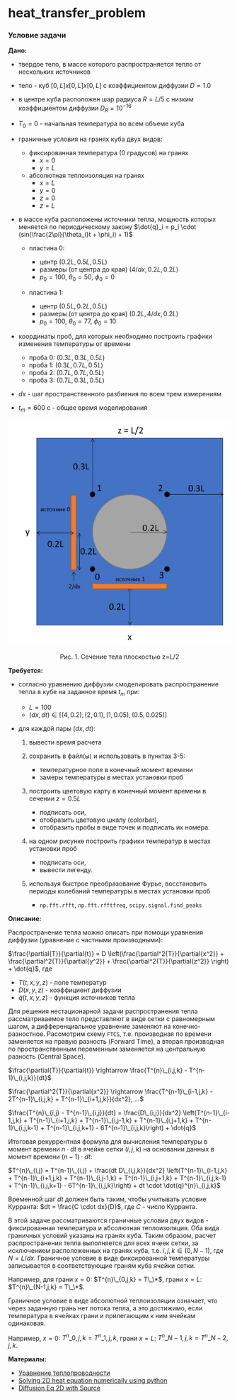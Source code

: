 # heat_transfer_problem

### Условие задачи

**Дано:**
- твердое тело, в массе которого распространяется тепло от нескольких источников
- тело - куб $[0, L] x [0, L] x [0, L]$ с коэффициентом диффузии $D = 1.0$
- в центре куба расположен шар радиуса $R = L/5$ с низким коэффициентом диффузии $D_R = 10^{-16}$
- $T_0 = 0$ - начальная температура во всем объеме куба
- граничные условия на гранях куба двух видов:
    - фиксированная температура (0 градусов) на гранях
        - $x = 0$
        - $y = L$
    - абсолютная теплоизоляция на гранях
        - $x = L$
        - $y = 0$ 
        - $z = 0$
        - $z = L$ 
- в массе куба расположены источники тепла, мощность которых меняется по периодическому закону $\dot{q}_i = p_i \cdot (sin(\frac{2\pi}{\theta_i}t + \phi_i) + 1)$

    - пластина 0:
        - центр $(0.2L, 0.5L, 0.5L)$
        - размеры (от центра до края) $(4/dx, 0.2L, 0.2L)$
        - $p_0 = 100$, $\theta_0 = 50$, $\phi_0 = 0$
        
    - пластина 1:
        - центр $(0.5L, 0.2L, 0.5L)$
        - размеры (от центра до края) $(0.2L, 4/dx, 0.2L)$
        - $p_0 = 100$, $\theta_0 = 77$, $\phi_0 = 10$
    
- координаты проб, для которых необходимо построить графики изменения температуры от времени
    - проба 0: $(0.3L, 0.3L, 0.5L)$
    - проба 1: $(0.3L, 0.7L, 0.5L)$
    - проба 2: $(0.7L, 0.7L, 0.5L)$
    - проба 3: $(0.7L, 0.3L, 0.5L)$
    
- $dx$ - шаг пространственного разбиения по всем трем измерениям
- $t_m = 600$ c - общее время моделирования

![](heat_transfer_task.png)
<center>Рис. 1. Сечение тела плоскостью z=L/2</center>


**Требуется:**
- согласно уравнению диффузии смоделировать распространение тепла в кубе на заданное время $t_m$ при:
    - $L = 100$
    - $(dx, dt) \in [(4, 0.2), (2, 0.1), (1, 0.05), (0.5, 0.025)]$
    
    
- для каждой пары $(dx, dt)$:
    1. вывести время расчета
    
    2. сохранить в файл(ы) и использовать в пунктах 3-5:
        - температурное поле в конечный момент времени
        - замеры температуры в местах установки проб

    3. построить цветовую карту в конечный момент времени в сечении $z = 0.5L$
        - подписать оси,
        - отобразить цветовую шкалу (colorbar),
        - отобразить пробы в виде точек и подписать их номера.

    4. на одном рисунке построить графики температур в местах установки проб
        - подписать оси,
        - вывести легенду.

    5. используя быстрое преобразование Фурье, восстановить периоды колебаний температуры в местах установки проб
        - `np.fft.rfft`, `np.fft.rfftfreq`, `scipy.signal.find_peaks`
    

**Описание:**

Распространение тепла можно описать при помощи уравнения диффузии (уравнение с частными производными):

$\frac{\partial{T}}{\partial{t}} = D \left(\frac{\partial^2{T}}{\partial{x^2}} + \frac{\partial^2{T}}{\partial{y^2}} + \frac{\partial^2{T}}{\partial{z^2}} \right) + \dot{q}$, где

- $T(t, x, y, z)$ - поле температур
- $D(x, y, z)$ - коэффициент диффузии
- $\dot q(t, x, y, z)$ - функция источников тепла

Для решения нестационарной задачи распространения тепла рассматриваемое тело представляют в виде сетки с равномерным шагом, а дифференциальное уравнение заменяют на конечно-разностное. Рассмотрим схему `FTCS`, т.е. производная по времени заменяется на правую разность (Forward Time), а вторая производная по пространственным переменным заменяется на центральную разность (Central Space).

$\frac{\partial{T}}{\partial{t}} \rightarrow \frac{T^{n}\_{i,j,k} - T^{n-1}\_{i,j,k}}{dt}$

$\frac{\partial^2{T}}{\partial{x^2}} \rightarrow \frac{T^{n-1}\_{i-1,j,k} - 2T^{n-1}\_{i,j,k} + T^{n-1}\_{i+1,j,k}}{dx^2}, ...$


$\frac{T^{n}\_{i,j} - T^{n-1}\_{i,j}}{dt} = \frac{D\_{i,j}}{dx^2} \left(T^{n-1}\_{i-1,j,k} + T^{n-1}\_{i+1,j,k} + T^{n-1}\_{i,j-1,k}  + T^{n-1}\_{i,j+1,k} + T^{n-1}\_{i,j,k-1} + T^{n-1}\_{i,j,k+1} - 6T^{n-1}\_{i,j,k}\right) + \dot{q}$

Итоговая рекуррентная формула для вычисления температуры в момент времени $n \cdot dt$ в ячейке сетки $(i, j, k)$ на основании данных в момент времени $(n-1) \cdot dt$:

$T^{n}\_{i,j} = T^{n-1}\_{i,j} + \frac{dt D\_{i,j,k}}{dx^2} \left(T^{n-1}\_{i-1,j,k} + T^{n-1}\_{i+1,j,k} + T^{n-1}\_{i,j-1,k}  + T^{n-1}\_{i,j+1,k} + T^{n-1}\_{i,j,k-1} + T^{n-1}\_{i,j,k+1} - 6T^{n-1}\_{i,j,k}\right) + dt \cdot \dot{q}^{n}\_{i,j,k}$

Временной шаг $dt$ должен быть таким, чтобы учитывать условие Курранта: $dt = \frac{C \cdot dx}{D}$, где $C$ - число Курранта.

В этой задаче рассматриваются граничные условия двух видов - фиксированная температура и абсолютная теплоизоляция. Оба вида граничных условий указаны на гранях куба. Таким образом, расчет распространения тепла выполняется для всех ячеек сетки, за исключением расположенных на гранях куба, т.е. $i, j, k \in (0, N-1)$, где $N = L / dx$.
Граничное условие в виде фиксированной температуры записывается в соответствующие граням куба ячейки сетки. 

Например, для грани $x = 0$: $T^{n}\_{0,j,k} = T\_\*$, грани $x = L$: $T^{n}\_{N-1,j,k} = T\_\*$. 


Граничное условие в виде абсолютной теплоизоляции означает, что через заданную грань нет потока тепла, а это достижимо, если температура в ячейках грани и прилегающим к ним ячейкам одинаковая. 

Например, $x = 0$: $T^{n}\_{0,j,k} = T^{n}\_{1,j,k}$, грани $x = L$: $T^{n}\_{N-1,j,k} = T^{n}\_{N-2,j,k}$.


**Материалы:**

- [Уравнение теплопроводности](https://ru.wikipedia.org/wiki/Уравнение_теплопроводности)
- [Solving 2D heat equation numerically using python](https://levelup.gitconnected.com/solving-2d-heat-equation-numerically-using-python-3334004aa01a)
- [Diffusion Eq 2D with Source](https://www.youtube.com/watch?v=aCRYfvh_bnY)
